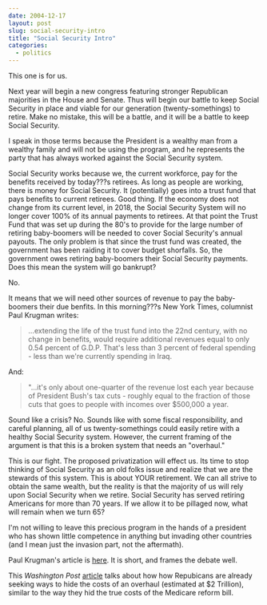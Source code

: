 ```yaml
---
date: 2004-12-17
layout: post
slug: social-security-intro
title: "Social Security Intro"
categories:
  - politics
---
```


This one is for us.

Next year will begin a new congress featuring stronger Republican majorities in the House and Senate. Thus will begin our battle to keep Social Security in place and viable for our generation (twenty-somethings) to retire. Make no mistake, this will be a battle, and it will be a battle to keep Social Security.

I speak in those terms because the President is a wealthy man from a wealthy family and will not be using the program, and he represents the party that has always worked against the Social Security system.

Social Security works because we, the current workforce, pay for the benefits received by today???s retirees. As long as people are working, there is money for Social Security. It (potentially) goes into a trust fund that pays benefits to current retirees. Good thing. If the economy does not change from its current level, in 2018, the Social Security System will no longer cover 100% of its annual payments to retirees. At that point the Trust Fund that was set up during the 80's to provide for the large number of retiring baby-boomers will be needed to cover Social Security's annual payouts. The only problem is that since the trust fund was created, the government has been raiding it to cover budget shorfalls. So, the government owes retiring baby-boomers their Social Security payments. Does this mean the system will go bankrupt?

No.

It means that we will need other sources of revenue to pay the baby-boomers their due benfits. In this morning???s New York Times, columnist Paul Krugman writes:

> ...extending the life of the trust fund into the 22nd century, with no change in benefits, would require additional revenues equal to only 0.54 percent of G.D.P. That's less than 3 percent of federal spending - less than we're currently spending in Iraq.

And:

> "...it's only about one-quarter of the revenue lost each year because of President Bush's tax cuts - roughly equal to the fraction of those cuts that goes to people with incomes over $500,000 a year.

Sound like a crisis? No. Sounds like with some fiscal responsibility, and careful planning, all of us twenty-somethings could easily retire with a healthy Social Security system. However, the current framing of the argument is that this is a broken system that needs an "overhaul."

This is our fight. The proposed privatization will effect us. Its time to stop thinking of Social Security as an old folks issue and realize that we are the stewards of this system. This is about YOUR retirement. We can all strive to obtain the same wealth, but the reality is that the majority of us will rely upon Social Security when we retire. Social Security has served retiring Americans for more than 70 years. If we allow it to be pillaged now, what will remain when we turn 65?

I'm not willing to leave this precious program in the hands of a president who has shown little competence in anything but invading other countries (and I mean just the invasion part, not the aftermath).

Paul Krugman's article is [here](http://www.pkarchive.org/column/120704.html). It is short, and frames the debate well.

This _Washington Post_ [article](http://www.washingtonpost.com/wp-dyn/articles/A5525-2004Nov22.html) talks about how how Repubicans are already seeking ways to hide the costs of an overhaul (estimated at $2 Trillion), similar to the way they hid the true costs of the Medicare reform bill.
